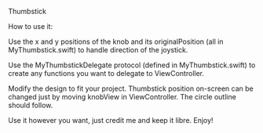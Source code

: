 Thumbstick

How to use it:

Use the x and y positions of the knob and its originalPosition (all in MyThumbstick.swift) to handle direction of the joystick.

Use the MyThumbstickDelegate protocol (defined in MyThumbstick.swift) to create any functions you want to delegate to ViewController.

Modify the design to fit your project. Thumbstick position on-screen can be changed just by moving knobView in ViewController. The circle outline should follow.

Use it however you want, just credit me and keep it libre.
Enjoy!
